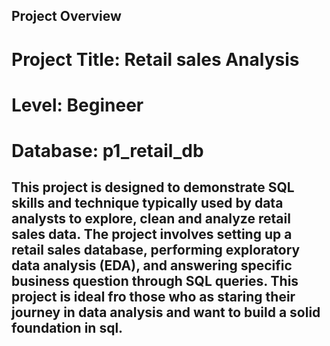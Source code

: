 ## Project Overview 

# Project Title: Retail sales Analysis
# Level: Begineer 
# Database: p1_retail_db

## This project is designed to demonstrate SQL skills and technique typically used by data analysts to explore, clean and analyze retail sales data. The project involves setting up a retail sales database, performing exploratory data analysis (EDA), and answering specific business question through SQL queries. This project is ideal fro those who as staring their journey in data analysis and want to build a solid foundation in sql.
